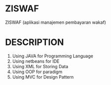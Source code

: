 # ZISWAF
ZISWAF (aplikasi manajemen pembayaran wakaf)

# DESCRIPTION
1. Using JAVA for Programming Language
2. Using netbeans for IDE
3. Using XML for Storing Data
4. Using OOP for paradigm
5. Using MVC for Design Pattern


